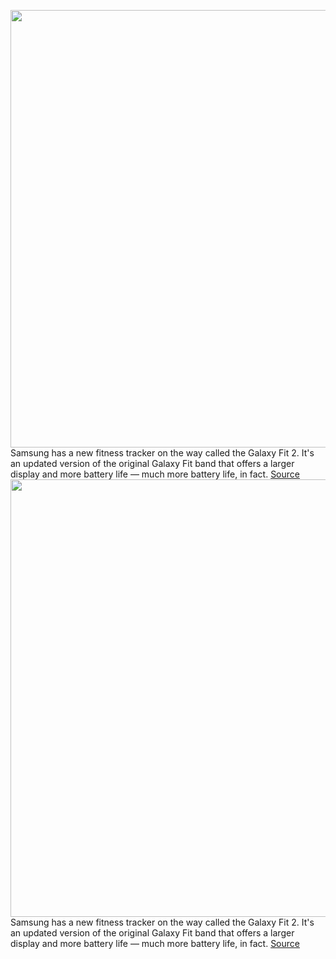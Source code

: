 <img src='https://cdn.vox-cdn.com/thumbor/HGjiveo8iIGrCEtGEoEO0mf_R9E=/0x0:1888x1054/1200x800/filters:focal(793x376:1095x678)/cdn.vox-cdn.com/uploads/chorus_image/image/67343519/Screen_Shot_2020_09_02_at_2.25.40_PM.0.png' width='700px' /><br/>
Samsung has a new fitness tracker on the way called the Galaxy Fit 2. It's an updated version of the original Galaxy Fit band that offers a larger display and more battery life — much more battery life, in fact.
<a href='https://www.theverge.com/2020/9/2/21418673/samsung-galaxy-fit-2-fitness-tracker-battery-life-ifa-2020'> Source <a/><img src='https://cdn.vox-cdn.com/thumbor/HGjiveo8iIGrCEtGEoEO0mf_R9E=/0x0:1888x1054/1200x800/filters:focal(793x376:1095x678)/cdn.vox-cdn.com/uploads/chorus_image/image/67343519/Screen_Shot_2020_09_02_at_2.25.40_PM.0.png' width='700px' /><br/>
Samsung has a new fitness tracker on the way called the Galaxy Fit 2. It's an updated version of the original Galaxy Fit band that offers a larger display and more battery life — much more battery life, in fact.
<a href='https://www.theverge.com/2020/9/2/21418673/samsung-galaxy-fit-2-fitness-tracker-battery-life-ifa-2020'> Source <a/>